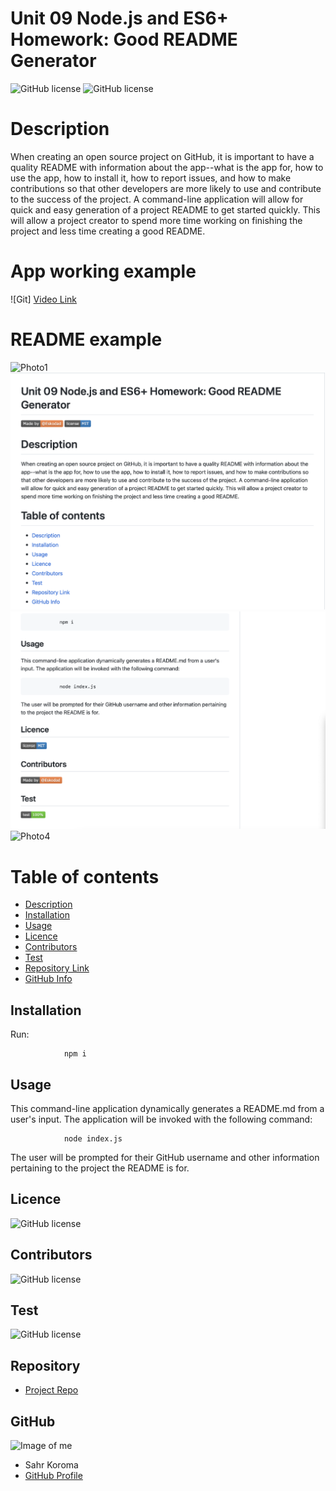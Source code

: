 
# **Unit 09 Node.js and ES6+ Homework: Good README Generator**

![GitHub license](https://img.shields.io/badge/Made%20by-%40Eskodad-orange)
![GitHub license](https://img.shields.io/badge/license-MIT-blue.svg)

# Description

When creating an open source project on GitHub, it is important to have a quality README with information about the app--what is the app for, how to use the app, how to install it, how to report issues, and how to make contributions so that other developers are more likely to use and contribute to the success of the project. A command-line application will allow for quick and easy generation of a project README to get started quickly. This will allow a project creator to spend more time working on finishing the project and less time creating a good README.

# App working example

![Git]
[Video Link](https://drive.google.com/file/d/)

# README example

![Photo1](photo1.png)
![Photo2](photo2.png)
![Photo3](photo3.png)
![Photo4](photo4.png)

# Table of contents

- [Description](#Description)
- [Installation](#Installation)
- [Usage](#Usage)
- [Licence](#Licence)
- [Contributors](#Contributors)
- [Test](#Test)
- [Repository Link](#Repository)
- [GitHub Info](#GitHub)

## Installation

Run:

                npm i

## Usage

This command-line application dynamically generates a README.md from a user's input. The application will be invoked with the following command:

                node index.js

The user will be prompted for their GitHub username and other information pertaining to the project the README is for.

## Licence

![GitHub license](https://img.shields.io/badge/license-MIT-blue.svg)

## Contributors

![GitHub license](https://img.shields.io/badge/Made%20by-%40Eskodad-orange)

## Test

![GitHub license](https://img.shields.io/badge/test-100%25-success)

## Repository

- [Project Repo](https://github.com/Eskodad/README-Generator)

## GitHub

![Image of me](https://user-images.githubusercontent.com/77806148/132606125-85cd8624-54d3-40d3-afd4-fdeb00dd335b.png)


- Sahr Koroma
- [GitHub Profile](https://github.com/Eskodad)
